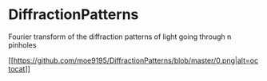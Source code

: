 # DiffractionPatterns
Fourier transform of the diffraction patterns of light going through n pinholes

[[https://github.com/moe9195/DiffractionPatterns/blob/master/0.png|alt=octocat]]

